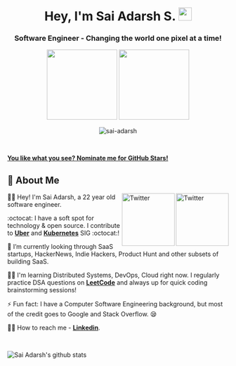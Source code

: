 <h1 align="center">Hey, I'm Sai Adarsh S. <img src="https://raw.githubusercontent.com/aemmadi/aemmadi/master/wave.gif" width="30px"></h1> 
<h3 align="center"> Software Engineer - Changing the world one pixel at a time!</h3>

<p align="center"> <img src="https://octodex.github.com/images/daftpunktocat-thomas.gif" height="160px" width="160px"> <img src="https://octodex.github.com/images/daftpunktocat-guy.gif" height="160px" width="160px"> </p>
<p align="center"> <img src="https://komarev.com/ghpvc/?username=sai-adarsh" alt="sai-adarsh" /> </p>

<br />

   [**You like what you see? Nominate me for GitHub Stars!**](https://stars.github.com/nominate/)
   
   ## :wave: About Me 
<a href="https://twitter.com/ad6rsh" target="_blank"><img src="https://cdn2.iconfinder.com/data/icons/social-media-2199/64/social_media_isometric_6-twitter-512.png" height="120px" width="120px" alt="Twitter" align="right"></a>
<a href="https://www.linkedin.com/in/sai-adarsh/" target="_blank"><img src="https://cdn2.iconfinder.com/data/icons/social-media-2199/64/social_media_isometric_14-linkedin-512.png" height="120px" width="120px" alt="Twitter" align="right"></a>

👨‍🎓 Hey! I'm Sai Adarsh, a 22 year old software engineer.

:octocat: I have a soft spot for technology & open source. I contribute to [**Uber**](https://github.com/uber) and [**Kubernetes**](http://github.com/kubernetes/kubernetes) SIG :octocat:! 

📙 I’m currently looking through SaaS startups, HackerNews, Indie Hackers, Product Hunt and other subsets of building SaaS.

👩‍💻 I'm learning Distributed Systems, DevOps, Cloud right now. I regularly practice DSA questions on [**LeetCode**](https://leetcode.com/sai-adarsh/) and always up for quick coding brainstorming sessions!

⚡ Fun fact: I have a Computer Software Engineering background, but most of the credit goes to Google and Stack Overflow. 😪

✍🏻 How to reach me - [**Linkedin**](https://www.linkedin.com/in/sai-adarsh/).

<br>

![Sai Adarsh's github stats](https://github-readme-stats.vercel.app/api?username=sai-adarsh&show_icons=true&hide_border=true&theme=tokyonight)
